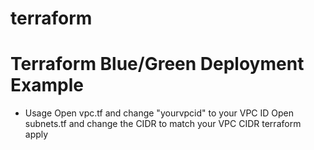 # terraform
# Terraform Blue/Green Deployment Example
* Usage
Open vpc.tf and change "yourvpcid" to your VPC ID
Open subnets.tf and change the CIDR to match your VPC CIDR
terraform apply

